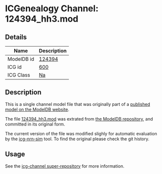 # ICGenealogy Channel: 124394\_hh3.mod

## Details

Name | Description
---- | -----------
ModelDB id | [124394](http://senselab.med.yale.edu/ModelDB/ShowModel.cshtml?model=124394)
ICG id | [600](http://icg.neurotheory.ox.ac.uk/channels/2/600)
ICG Class | [Na](http://icg.neurotheory.ox.ac.uk/channels/2)

## Description

This is a single channel model file that was originally part of a [published model on the ModelDB website](http://senselab.med.yale.edu/ModelDB/ShowModel.cshtml?model=124394).


The file [124394\_hh3.mod](124394_hh3.mod) was extrated from [the ModelDB repository](http://senselab.med.yale.edu/ModelDB/ShowModel.cshtml?model=124394), and committed in its original form.

The current version of the file was modified slighly for automatic evaluation by the [icg-nrn-sim](https://github.com/icgenealogy/icg-nrn-sim) tool. To find the original please check the git history.


## Usage

See the [icg-channel super-repository](https://github.com/icgenealogy/icg-channels) for more information.